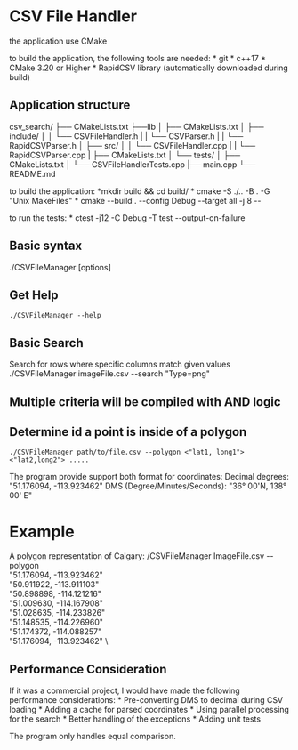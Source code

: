 
# CSV File Handler


the application use CMake

to build the application, the following tools are needed:
    * git
    * c++17
    * CMake 3.20 or Higher
    * RapidCSV library (automatically downloaded during build)


## Application structure

csv_search/
├── CMakeLists.txt
├──lib
│   ├── CMakeLists.txt
│   ├── include/
│   │   └── CSVFileHandler.h
|   |   └── CSVParser.h
|   |   └── RapidCSVParser.h
│   ├── src/
│   │    └── CSVFileHandler.cpp
|   |    └── RapidCSVParser.cpp
|   ├── CMakeLists.txt
│   └── tests/
│       ├── CMakeLists.txt
│       └── CSVFileHandlerTests.cpp
|── main.cpp
└── README.md


to build the application:
    *mkdir build && cd build/
    * cmake -S ./.. -B . -G "Unix MakeFiles"
    * cmake --build . --config Debug --target all -j 8 --

to run the tests:
    * ctest -j12 -C Debug -T test --output-on-failure

## Basic syntax
./CSVFileManager <filename> [options]

## Get Help
    ./CSVFileManager --help

## Basic Search
Search for rows where specific columns match given values
    ./CSVFileManager imageFile.csv --search "Type=png"

## Multiple criteria will be compiled with AND logic

## Determine id a point is inside of a polygon
    ./CSVFileManager path/to/file.csv --polygon <"lat1, long1"> <"lat2,long2"> .....

The program provide support both format for coordinates:
    Decimal degrees: "51.176094, -113.923462"
    DMS (Degree/Minutes/Seconds): "36° 00'N, 138° 00' E"

# Example
A polygon representation of Calgary:
/CSVFileManager ImageFile.csv  --polygon \
"51.176094, -113.923462" \
"50.911922, -113.911103" \
"50.898898, -114.121216" \
"51.009630, -114.167908" \
"51.028635, -114.233826" \
"51.148535, -114.226960" \
"51.174372, -114.088257" \
"51.176094, -113.923462" \

## Performance Consideration
If it was a commercial project, I would have made the following performance considerations:
    * Pre-converting DMS to decimal during CSV loading
    * Adding a cache for parsed coordinates
    * Using parallel processing for the search
    * Better handling of the exceptions
    * Adding unit tests

The program only handles equal comparison.
